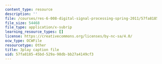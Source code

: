 ```yaml
---
content_type: resource
description: ''
file: /courses/res-6-008-digital-signal-processing-spring-2011/57fa818545bd529a98dbbb27a4149cf3_xwRn_lTA6JY.vtt
file_size: 54468
file_type: application/x-subrip
learning_resource_types: []
license: https://creativecommons.org/licenses/by-nc-sa/4.0/
ocw_type: OCWFile
resourcetype: Other
title: 3play caption file
uid: 57fa8185-45bd-529a-98db-bb27a4149cf3
---
```

